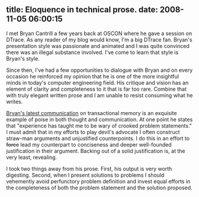 title: Eloquence in technical prose.
date: 2008-11-05 06:00:15
---

<p>I met Bryan Cantrill a few years back at OSCON where he gave a session on DTrace. As any reader of my blog would know, I'm a big DTrace fan. Bryan's presentation style was passionate and animated and I was quite convinced there was an illegal substance involved. I've come to learn that style is Bryan's style.</p>  <p>Since then, I've had a few opportunities to dialogue with Bryan and on every occasion he reinforced my opinion that he is one of the more insightful minds in today's computer engineering field. His critique and vision has an element of clarity and completeness to it that is far too rare. Combine that with truly elegant written prose and I am unable to resist consuming what he writes.</p>  <p><a href="http://blogs.sun.com/bmc/entry/concurrency_s_shysters">Bryan's latest communication</a> on transactional memory is an exquisite example of poise in both thought and communication.  At one point he states that "experience has taught me to be wary of crooked problem statements." I must admit that in my efforts to play devil's advocate I often construct straw-man arguments and unjustified counterpoints.  I do this in an effort to <span style="text-decoration: line-through;">force</span> lead my counterpart to conciseness and deeper well-founded justification in their argument.  Backing out of a solid justification is, at the very least, revealing.</p>  <p>I took two things away from his prose.  First, his output is very worth digesting.  Second, when I present solutions to problems I should vehemently avoid perfunctory problem definition and invest equal efforts in the completeness of both the problem statement and the solution proposed.</p>
